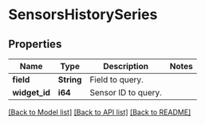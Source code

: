 # SensorsHistorySeries

## Properties
Name | Type | Description | Notes
------------ | ------------- | ------------- | -------------
**field** | **String** | Field to query. | 
**widget_id** | **i64** | Sensor ID to query. | 

[[Back to Model list]](../README.md#documentation-for-models) [[Back to API list]](../README.md#documentation-for-api-endpoints) [[Back to README]](../README.md)


